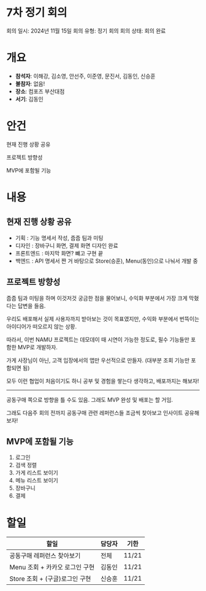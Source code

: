 # 7차 정기 회의

회의 일시: 2024년 11월 15일
회의 유형: 정기 회의
회의 상태: 회의 완료

# 개요

- **참석자**: 이해강, 김소영, 안선주, 이준영, 문진서, 김동인, 신승훈
- **불참자**: 없음!
- **장소**: 컴포즈 부산대점
- **서기**: 김동인

# 안건

현재 진행 상황 공유

프로젝트 방향성

MVP에 포함될 기능

# 내용

## 현재 진행 상황 공유

- 기획 : 기능 명세서 작성, 줍줍 팀과 미팅
- 디자인 : 장바구니 화면, 결제 화면 디자인 완료
- 프론트엔드 : 마지막 화면? 뺴고 구현 끝
- 백엔드 : API 명세서 짠 거 바탕으로 Store(승훈), Menu(동인)으로 나눠서 개발 중

## 프로젝트 방향성

줍줍 팀과 미팅을 하며 이것저것 궁금한 점을 물어보니, 수익화 부분에서 가장 크게 막혔다는 답변을 들음.

우리도 배포해서 실제 사용자까지 받아보는 것이 목표였지만, 수익화 부분에서 번뜩이는 아이디어가 떠오르지 않는 상황.

따라서, 이번 NAMU 프로젝트는 데모데이 때 시연이 가능한 정도로, 필수 기능들만 포함한 MVP로 개발하자.

가게 사장님이 아닌, 고객 입장에서의 앱만 우선적으로 만들자. (대부분 조회 기능만 포함되면 됨)

모두 이런 협업이 처음이기도 하니 공부 및 경험을 쌓는다 생각하고, 배포까지는 해보자!

---

공동구매 쪽으로 방향을 틀 수도 있음. 그래도 MVP 완성 및 배포는 할 거임.

그래도 다음주 회의 전까지 공동구매 관련 레퍼런스들 조금씩 찾아보고 인사이트 공유해보자!

## MVP에 포함될 기능

1. 로그인
2. 검색 정렬
3. 가게 리스트 보이기
4. 메뉴 리스트 보이기
5. 장바구니
6. 결제

# 할일

| 할일 | **담당자** | **기한** |
| --- | --- | --- |
| 공동구매 레퍼런스 찾아보기 | 전체 | 11/21 |
| Menu 조회 + 카카오 로그인 구현 | 김동인 | 11/21 |
| Store 조회 + (구글)로그인 구현 | 신승훈 | 11/21 |